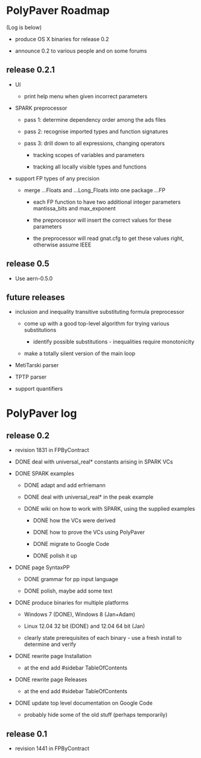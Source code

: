 # PolyPaver Roadmap
(Log is below)


* produce OS X binaries for release 0.2

* announce 0.2 to various people and on some forums


## release 0.2.1

* UI

    * print help menu when given incorrect parameters

* SPARK preprocessor

    * pass 1: determine dependency order among the ads files

    * pass 2: recognise imported types and function signatures

    * pass 3: drill down to all expressions, changing operators
    
        * tracking scopes of variables and parameters

        * tracking all locally visible types and functions

* support FP types of any precision

    * merge ...Floats and ...Long_Floats into one package ...FP

        * each FP function to have two additional integer parameters mantissa_bits and max_exponent

        * the preprocessor will insert the correct values for these parameters

        * the preprocessor will read gnat.cfg to get these values right, otherwise assume IEEE

## release 0.5

* Use aern-0.5.0

## future releases

* inclusion and inequality transitive substituting formula preprocessor

    * come up with a good top-level algorithm for trying various substitutions

        * identify possible substitutions - inequalities require monotonicity

    * make a totally silent version of the main loop

* MetiTarski parser

* TPTP parser

* support quantifiers



# PolyPaver log

## release 0.2

* revision 1831 in FPByContract

* DONE deal with universal_real* constants arising in SPARK VCs 

* DONE SPARK examples

    * DONE adapt and add erfriemann

    * DONE deal with universal_real* in the peak example

    * DONE wiki on how to work with SPARK, using the supplied examples

        * DONE how the VCs were derived

        * DONE how to prove the VCs using PolyPaver
        
        * DONE migrate to Google Code
        
        * DONE polish it up
        
* DONE page SyntaxPP
    
    * DONE grammar for pp input language
    
    * DONE polish, maybe add some text
        
* DONE produce binaries for multiple platforms

    * Windows 7 (DONE), Windows 8 (Jan+Adam)
    
    * Linux 12.04 32 bit (DONE) and 12.04 64 bit (Jan)

    * clearly state prerequisites of each binary - use a fresh install to determine and verify

* DONE rewrite page Installation
  * at the end add #sidebar TableOfContents

* DONE rewrite page Releases
  * at the end add #sidebar TableOfContents
        
* DONE update top level documentation on Google Code
    * probably hide some of the old stuff (perhaps temporarily)
            
## release 0.1

* revision 1441 in FPByContract